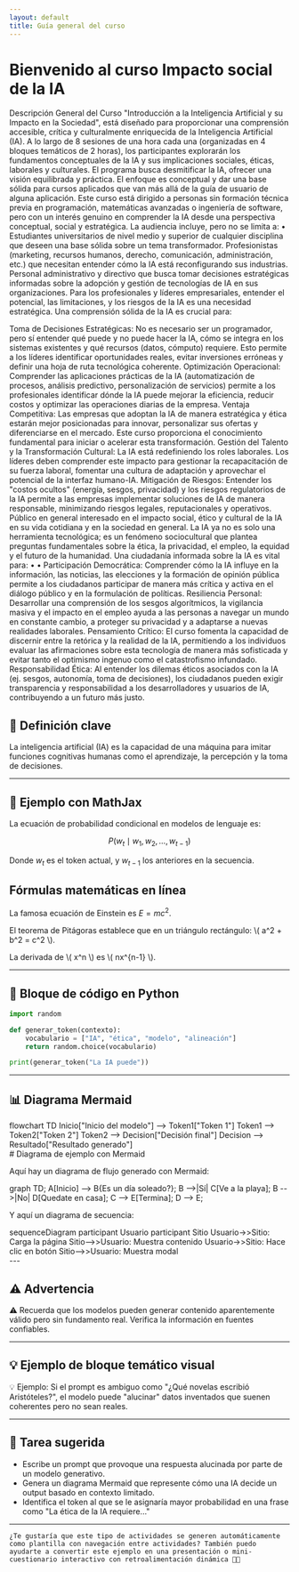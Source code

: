 ```yaml
---
layout: default
title: Guía general del curso
---
```


# Bienvenido al curso Impacto social de la IA


Descripción General del Curso
"Introducción a la Inteligencia Artificial y su Impacto en la Sociedad", está diseñado para proporcionar una comprensión accesible, crítica y culturalmente enriquecida de la Inteligencia Artificial (IA).
A lo largo de 8 sesiones de una hora cada una (organizadas en 4 bloques temáticos de 2 horas), los participantes explorarán los fundamentos conceptuales de la IA y sus implicaciones sociales, éticas, laborales y culturales.
El programa busca desmitificar la IA, ofrecer una visión equilibrada y práctica.
El enfoque es conceptual y dar una base sólida para cursos aplicados que van más allá de la guía de usuario de alguna aplicación.
Este curso está dirigido a personas sin formación técnica previa en programación,
matemáticas avanzadas o ingeniería de software, pero con un interés genuino en comprender la IA desde una perspectiva conceptual, social y estratégica.
La audiencia incluye, pero no se limita a:
• Estudiantes universitarios de nivel medio y superior de cualquier disciplina que deseen una base sólida sobre un tema transformador.
Profesionistas (marketing, recursos humanos, derecho, comunicación, administración, etc.) que necesitan entender cómo la IA está reconfigurando sus industrias.
Personal administrativo y directivo que busca tomar decisiones estratégicas informadas sobre la adopción y gestión de tecnologías de IA en sus organizaciones.
Para los profesionales y líderes empresariales, entender el potencial, las limitaciones, y los riesgos de la IA es una necesidad estratégica.
Una comprensión sólida de la IA es crucial para:

Toma de Decisiones Estratégicas: No es necesario ser un programador, pero sí entender qué puede y no puede hacer la IA, cómo se integra en los sistemas existentes y qué recursos (datos, cómputo) requiere.
Esto permite a los líderes identificar oportunidades reales, evitar inversiones erróneas y definir una hoja de ruta tecnológica coherente.
Optimización Operacional: Comprender las aplicaciones prácticas de la IA (automatización de procesos, análisis predictivo, personalización de servicios) permite a los profesionales identificar dónde la IA puede mejorar la eficiencia, reducir costos y optimizar las operaciones diarias de la empresa.
Ventaja Competitiva: Las empresas que adoptan la IA de manera estratégica y ética estarán mejor posicionadas para innovar, personalizar sus ofertas y diferenciarse en el mercado.
Este curso proporciona el conocimiento fundamental para iniciar o acelerar esta transformación.
Gestión del Talento y la Transformación Cultural: La IA está redefiniendo los roles laborales.
Los líderes deben comprender este impacto para gestionar la recapacitación de su fuerza laboral, fomentar una cultura de adaptación y aprovechar el potencial de la interfaz humano-IA.
Mitigación de Riesgos: Entender los "costos ocultos" (energía, sesgos, privacidad) y los riesgos regulatorios de la IA permite a las empresas implementar soluciones de IA de manera responsable, minimizando riesgos legales, reputacionales y operativos.
Público en general interesado en el impacto social, ético y cultural de la IA en su vida cotidiana y en la sociedad en general.
La IA ya no es solo una herramienta tecnológica; es un fenómeno sociocultural que plantea preguntas fundamentales sobre la ética, la privacidad, el empleo, la equidad y el futuro de la humanidad.
Una ciudadanía informada sobre la IA es vital para:
• • Participación Democrática: Comprender cómo la IA influye en la información, las noticias, las elecciones y la formación de opinión pública permite a los ciudadanos participar de manera más crítica y activa en el diálogo público y en la formulación de políticas.
Resiliencia Personal: Desarrollar una comprensión de los sesgos
algorítmicos, la vigilancia masiva y el impacto en el empleo ayuda a las personas a navegar un mundo en constante cambio, a proteger su privacidad y a adaptarse a nuevas realidades laborales.
Pensamiento Crítico: El curso fomenta la capacidad de discernir entre la retórica y la realidad de la IA, permitiendo a los individuos evaluar las afirmaciones sobre esta tecnología de manera más sofisticada y evitar tanto el optimismo ingenuo como el catastrofismo infundado.
Responsabilidad Ética: Al entender los dilemas éticos asociados con la IA (ej. sesgos, autonomía, toma de decisiones), los ciudadanos pueden exigir transparencia y responsabilidad a los desarrolladores y usuarios de IA, contribuyendo a un futuro más justo.


## 🔷 Definición clave

<div class="bloque definicion">
La inteligencia artificial (IA) es la capacidad de una máquina para imitar funciones cognitivas humanas como el aprendizaje, la percepción y la toma de decisiones.
</div>

---

## 🧮 Ejemplo con MathJax

La ecuación de probabilidad condicional en modelos de lenguaje es:

$$ P(w_t \mid w_1, w_2, \ldots, w_{t-1}) $$

Donde $w_t$ es el token actual, y $w_{t-1}$ los anteriores en la secuencia.

## Fórmulas matemáticas en línea

La famosa ecuación de Einstein es $E = mc^2$.

El teorema de Pitágoras establece que en un triángulo rectángulo: 
\\( a^2 + b^2 = c^2 \\).

La derivada de \\( x^n \\) es \\( nx^{n-1} \\).

---

## 🐍 Bloque de código en Python

```python
import random

def generar_token(contexto):
    vocabulario = ["IA", "ética", "modelo", "alineación"]
    return random.choice(vocabulario)

print(generar_token("La IA puede"))
```

---

## 📊 Diagrama Mermaid

<div class="mermaid">
flowchart TD
  Inicio["Inicio del modelo"] --> Token1["Token 1"]
  Token1 --> Token2["Token 2"]
  Token2 --> Decision["Decisión final"]
  Decision --> Resultado["Resultado generado"]
</div>
# Diagrama de ejemplo con Mermaid

Aquí hay un diagrama de flujo generado con Mermaid:

<div class="mermaid">
graph TD;
    A[Inicio] --> B{Es un día soleado?};
    B -->|Sí| C[Ve a la playa];
    B -->|No| D[Quedate en casa];
    C --> E[Termina];
    D --> E;
</div>

Y aquí un diagrama de secuencia:

<div class="mermaid">
sequenceDiagram
    participant Usuario
    participant Sitio
    Usuario->>Sitio: Carga la página
    Sitio-->>Usuario: Muestra contenido
    Usuario->>Sitio: Hace clic en botón
    Sitio-->>Usuario: Muestra modal
</div>
---

## ⚠️ Advertencia

<div class="bloque advertencia">
⚠️ Recuerda que los modelos pueden generar contenido aparentemente válido pero sin fundamento real. Verifica la información en fuentes confiables.
</div>

---

## 💡 Ejemplo de bloque temático visual

<div class="bloque ejemplo">
💡 Ejemplo: Si el prompt es ambiguo como "¿Qué novelas escribió Aristóteles?", el modelo puede "alucinar" datos inventados que suenen coherentes pero no sean reales.
</div>

---

## 📌 Tarea sugerida

- Escribe un prompt que provoque una respuesta alucinada por parte de un modelo generativo.
- Genera un diagrama Mermaid que represente cómo una IA decide un output basado en contexto limitado.
- Identifica el token al que se le asignaría mayor probabilidad en una frase como "La ética de la IA requiere..."

---
```text
¿Te gustaría que este tipo de actividades se generen automáticamente como plantilla con navegación entre actividades? También puedo ayudarte a convertir este ejemplo en una presentación o mini-cuestionario interactivo con retroalimentación dinámica 📘✨
```
